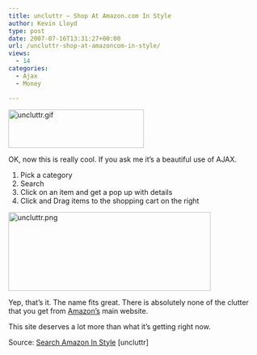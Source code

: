 ```yaml
---
title: uncluttr – Shop At Amazon.com In Style
author: Kevin Lloyd
type: post
date: 2007-07-16T13:31:27+00:00
url: /uncluttr-shop-at-amazoncom-in-style/
views:
  - 14
categories:
  - Ajax
  - Money

---
```

<a href="http://www.uncluttr.com/" target="_blank"><img src="https://i1.wp.com/webdevelopment2.com/wp-content/uploads/2007/07/uncluttr.gif?resize=268%2C76&#038;ssl=1" alt="uncluttr.gif" title="uncluttr.gif" border="0" height="76" width="268" data-recalc-dims="1" /></a>
  
OK, now this is really cool. If you ask me it&#8217;s a beautiful use of AJAX.

  1. Pick a category
  2. Search
  3. Click on an item and get a pop up with details
  4. Click and Drag items to the shopping cart on the right

<a href="https://i1.wp.com/webdevelopment2.com/wp-content/uploads/2007/07/uncluttr.png?ssl=1" rel="lightbox"><img src="https://i0.wp.com/webdevelopment2.com/wp-content/uploads/2007/07/.thumbs/.uncluttr.png?resize=400%2C156&#038;ssl=1" alt="uncluttr.png" title="uncluttr.png" border="0" height="156" width="400" data-recalc-dims="1" /></a>

Yep, that&#8217;s it. The name fits great. There is absolutely none of the clutter that you get from <a href="http://www.amazon.com/" target="_blank">Amazon&#8217;s</a> main website.

This site deserves a lot more than what it&#8217;s getting right now.

Source: [Search Amazon In Style][1] [uncluttr]

 [1]: http://www.uncluttr.com/